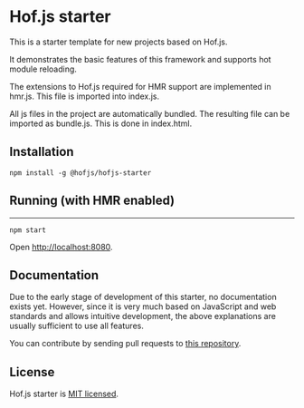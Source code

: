 # Hof.js starter

This is a starter template for new projects based on Hof.js.

It demonstrates the basic features of this framework and supports hot module reloading.

The extensions to Hof.js required for HMR support are implemented in hmr.js. This file is imported into index.js.

All js files in the project are automatically bundled. The resulting file can be imported as bundle.js. This is done in index.html.

## Installation

```
npm install -g @hofjs/hofjs-starter
```


## Running (with HMR enabled)
---

```
npm start
```

Open [http://localhost:8080](http://localhost:8080).


## Documentation

Due to the early stage of development of this starter, no documentation exists yet. However, since it is very much based on JavaScript and web standards and allows intuitive development, the above explanations are usually sufficient to use all features.

You can contribute by sending pull requests to [this repository](https://github.com/hofjs/starter).


## License

Hof.js starter is [MIT licensed](./LICENSE.md).
